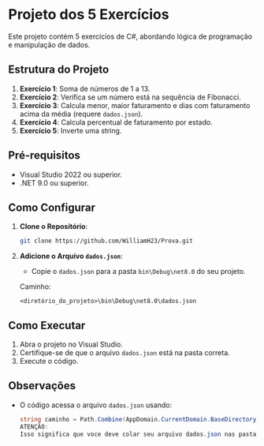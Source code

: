 # Projeto dos 5 Exercícios

Este projeto contém 5 exercícios de C#, abordando lógica de programação e manipulação de dados.

## Estrutura do Projeto

1. **Exercício 1**: Soma de números de 1 a 13.
2. **Exercício 2**: Verifica se um número está na sequência de Fibonacci.
3. **Exercício 3**: Calcula menor, maior faturamento e dias com faturamento acima da média (requere `dados.json`).
4. **Exercício 4**: Calcula percentual de faturamento por estado.
5. **Exercício 5**: Inverte uma string.

## Pré-requisitos

- Visual Studio 2022 ou superior.
- .NET 9.0 ou superior.

## Como Configurar

1. **Clone o Repositório**:
    ```bash
    git clone https://github.com/WilliamH23/Prova.git
    ```

2. **Adicione o Arquivo `dados.json`**:
    - Copie o `dados.json` para a pasta `bin\Debug\net8.0` do seu projeto.

    Caminho:  
    ```
    <diretório_do_projeto>\bin\Debug\net8.0\dados.json
    ```

## Como Executar

1. Abra o projeto no Visual Studio.
2. Certifique-se de que o arquivo `dados.json` está na pasta correta.
3. Execute o código.

## Observações

- O código acessa o arquivo `dados.json` usando:
  ```csharp
  string caminho = Path.Combine(AppDomain.CurrentDomain.BaseDirectory, "dados.json");
  ATENÇÂO:
  Isso significa que voce deve colar seu arquivo dados.json nas pasta "net8.0\" caso queira executar o Exercicio 3.
